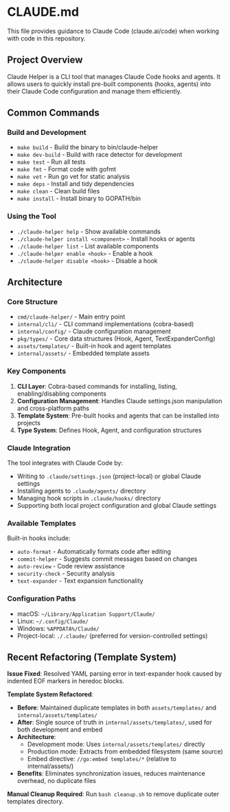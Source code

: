 # CLAUDE.md

This file provides guidance to Claude Code (claude.ai/code) when working with code in this repository.

## Project Overview

Claude Helper is a CLI tool that manages Claude Code hooks and agents. It allows users to quickly install pre-built components (hooks, agents) into their Claude Code configuration and manage them efficiently.

## Common Commands

### Build and Development
- `make build` - Build the binary to bin/claude-helper
- `make dev-build` - Build with race detector for development
- `make test` - Run all tests
- `make fmt` - Format code with gofmt
- `make vet` - Run go vet for static analysis
- `make deps` - Install and tidy dependencies
- `make clean` - Clean build files
- `make install` - Install binary to GOPATH/bin

### Using the Tool
- `./claude-helper help` - Show available commands
- `./claude-helper install <component>` - Install hooks or agents
- `./claude-helper list` - List available components
- `./claude-helper enable <hook>` - Enable a hook
- `./claude-helper disable <hook>` - Disable a hook

## Architecture

### Core Structure
- `cmd/claude-helper/` - Main entry point
- `internal/cli/` - CLI command implementations (cobra-based)
- `internal/config/` - Claude configuration management
- `pkg/types/` - Core data structures (Hook, Agent, TextExpanderConfig)
- `assets/templates/` - Built-in hook and agent templates
- `internal/assets/` - Embedded template assets

### Key Components
1. **CLI Layer**: Cobra-based commands for installing, listing, enabling/disabling components
2. **Configuration Management**: Handles Claude settings.json manipulation and cross-platform paths
3. **Template System**: Pre-built hooks and agents that can be installed into projects
4. **Type System**: Defines Hook, Agent, and configuration structures

### Claude Integration
The tool integrates with Claude Code by:
- Writing to `.claude/settings.json` (project-local) or global Claude settings
- Installing agents to `.claude/agents/` directory
- Managing hook scripts in `.claude/hooks/` directory
- Supporting both local project configuration and global Claude settings

### Available Templates
Built-in hooks include:
- `auto-format` - Automatically formats code after editing
- `commit-helper` - Suggests commit messages based on changes
- `auto-review` - Code review assistance
- `security-check` - Security analysis
- `text-expander` - Text expansion functionality

### Configuration Paths
- macOS: `~/Library/Application Support/Claude/`
- Linux: `~/.config/Claude/`
- Windows: `%APPDATA%/Claude/`
- Project-local: `./.claude/` (preferred for version-controlled settings)

## Recent Refactoring (Template System)

**Issue Fixed**: Resolved YAML parsing error in text-expander hook caused by indented EOF markers in heredoc blocks.

**Template System Refactored**: 
- **Before**: Maintained duplicate templates in both `assets/templates/` and `internal/assets/templates/`
- **After**: Single source of truth in `internal/assets/templates/`, used for both development and embed
- **Architecture**: 
  - Development mode: Uses `internal/assets/templates/` directly
  - Production mode: Extracts from embedded filesystem (same source)
  - Embed directive: `//go:embed templates/*` (relative to internal/assets/)
- **Benefits**: Eliminates synchronization issues, reduces maintenance overhead, no duplicate files

**Manual Cleanup Required**: 
Run `bash cleanup.sh` to remove duplicate outer templates directory.
